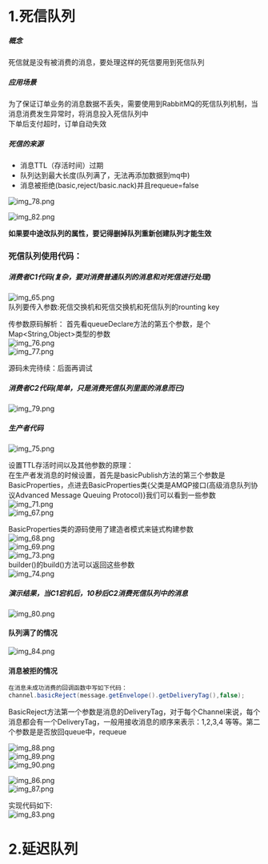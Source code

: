 # 1.死信队列   
##### 概念  
死信就是没有被消费的消息，要处理这样的死信要用到死信队列   
##### 应用场景
为了保证订单业务的消息数据不丢失，需要使用到RabbitMQ的死信队列机制，当消息消费发生异常时，将消息投入死信队列中   
下单后支付超时，订单自动失效   

##### 死信的来源
* 消息TTL（存活时间）过期   
* 队列达到最大长度(队列满了，无法再添加数据到mq中)
* 消息被拒绝(basic,reject/basic.nack)并且requeue=false


![img_78.png](img_78.png)     

![img_82.png](img_82.png)     

**如果要中途改队列的属性，要记得删掉队列重新创建队列才能生效**    

### 死信队列使用代码：
##### 消费者C1代码(复杂，要对消费普通队列的消息和对死信进行处理)
![img_65.png](img_65.png)   
队列要传入参数:死信交换机和死信交换机和死信队列的rounting key    

传参数原码解析：
首先看queueDeclare方法的第五个参数，是个Map<String,Object>类型的参数   
![img_76.png](img_76.png)     
![img_77.png](img_77.png)   

源码未完待续：后面再调试  

##### 消费者C2代码(简单，只是消费死信队列里面的消息而已)
![img_79.png](img_79.png)   

##### 生产者代码
![img_75.png](img_75.png)  

设置TTL存活时间以及其他参数的原理：      
在生产者发消息的时候设置，首先是basicPublish方法的第三个参数是BasicProperties，点进去BasicProperties类{父类是AMQP接口(高级消息队列协议Advanced Message Queuing Protocol)}我们可以看到一些参数      
![img_71.png](img_71.png)    
![img_67.png](img_67.png)     

BasicProperties类的源码使用了建造者模式来链式构建参数    
![img_68.png](img_68.png)     
![img_69.png](img_69.png)     
![img_73.png](img_73.png)     
builder()的build()方法可以返回这些参数      
![img_74.png](img_74.png)     


##### 演示结果，当C1宕机后，10秒后C2消费死信队列中的消息   
![img_80.png](img_80.png)    


#### 队列满了的情况
![img_84.png](img_84.png)    
#### 消息被拒的情况
```java
在消息未成功消费的回调函数中写如下代码：
channel.basicReject(message.getEnvelope().getDeliveryTag(),false);  
```
BasicReject方法第一个参数是消息的DeliveryTag，对于每个Channel来说，每个消息都会有一个DeliveryTag，一般用接收消息的顺序来表示：1,2,3,4 等等。第二个参数是是否放回queue中，requeue   
  
![img_88.png](img_88.png)  
![img_89.png](img_89.png)   
![img_90.png](img_90.png)     

![img_86.png](img_86.png)       
![img_87.png](img_87.png)      
  
实现代码如下:   
![img_83.png](img_83.png)     

# 2.延迟队列  
